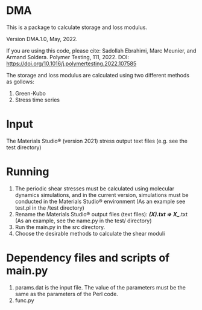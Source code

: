 # DMA
This is a package to calculate storage and loss modulus. 

Version DMA.1.0, May, 2022.


If you are using this code, please cite:
Sadollah Ebrahimi, Marc Meunier, and Armand Soldera. Polymer Testing, 111, 2022. 
DOI: https://doi.org/10.1016/j.polymertesting.2022.107585


The storage and loss modulus are calculated using two different methods as gollows:
1. Green-Kubo
2. Stress time series

# Input
The Materials Studio® (version 2021) stress output text files (e.g. see the test directory)  

# Running
1. The periodic shear stresses must be calculated using molecular dynamics simulations, and in the current version, simulations must be conducted in the Materials Studio® environment (As an example see test.pl in the /test directory)
2. Rename the Materials Studio® output files (text files): ***(X).txt => X_***.txt (As an example, see the name.py in the test/ directory)
3. Run the main.py in the src directory.
4. Choose the desirable methods to calculate the shear moduli  

# Dependency files and scripts of main.py
1. params.dat is the input file. The value of the parameters must be the same as the parameters of the Perl code.
2. func.py
